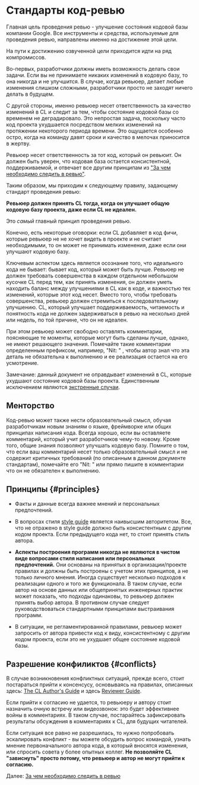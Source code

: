 # Стандарты код-ревью



Главная цель проведения ревью - улучшение состояния кодовой базы компании Google. Все инструменты и средства, используемые для проведения ревью, направлены именно на достижение этой цели.

На пути к достижению озвученной цели приходится идти на ряд компромиссов.

Во-первых, разработчики должны иметь возможность делать свои задачи. Если вы не принимаете никаких изменений в кодовую базу, то она никогда и не улучшится. В случае, когда ревьюер, делает любые изменения слишком сложными, разработчики просто не заходят ничего делать в будущем.

С другой стороны, именно ревьюер несет ответственность за качество изменений в CL  и следит за тем, чтобы состояние кодовой базы со временем не деградировало. Это непростая задача, поскольку часто код проекта ухудшается посредством мелких изменений на протяжении некоторого периода времени. Это ощущается особенно остро, когда на команду давят сроки и качество в мелочах приносится в жертву.

Ревьюер несет ответственность за тот код, который он ревьюит. Он должен быть уверен, что кодовая база остается консистентной, поддерживаемой, и отвечает все другим принципам из ["За чем необходимо следить в ревью"](looking-for.md).

Таким образом, мы приходим к следующему правилу, задающему стандарт проведения ревью:

**Ревьюер должен принять CL тогда, когда он улучшает общую кодовую базу проекта, даже если CL не идеален.**

Это _самый_ главный принцип проведения ревью.

Конечно, есть некоторые оговорки: если CL добавляет в код фичи, которые ревьюер не не хочет видеть в проекте и не считает необходимыми, то он может не принимать изменения, даже если они улучшают кодовую базу.

Ключевым аспектом здесь является осознание того, что идеального кода не бывает: бывает код, который может быть лучше. Ревьюер не должен требовать совершенства в каждом отдельном небольшом кусочке CL перед тем, как принять изменения, он должен уметь находить баланс между улучшениями в CL как в коде, и важностью тех изменений, которые этот код несет. Вместо того, чтобы требовать совершенства, ревьюер должен стремиться к последовательному улучшению. CL, который улучшает поддерживаемость, читаемость и понятность кода не должен задерживаться в ревью на несколько дней или недель, по той причине, что он не идеален.

При этом ревьюер может свободно оставлять комментарии, поясняющие те моменты, которые могут быть сделаны лучше, однако, не имеют решающего значения. Помечайте такие комментарии определенным префиксом, например, "Nit: " , чтобы автор знал что эта деталь не обязательна к выполнению и ее реализация остается на его усмотрение.

Замечание: данный документ не оправдывает изменений в CL, которые ухудшают состояние кодовой базы проекта. Единственным исключением являются [экстренные случаи](../emergencies.md).


## Менторство

Код-ревью может также нести образовательный смысл, обучая разработчикам новым знаниям о языке, фреймворке или общих принципах написания кода. Всегда хорошо, если вы оставляете комментарий, который учит разработчиков чему-то новому. Кроме того, общие знания позволяют улучшать кодовую базу. Помните о том, что если ваш комментарий несет только образовательный смысл и не содержит критичных требований (по описанным в данном документе стандартам), помечайте его "Nit: " или прямо пишите в комментарии что он не обязателен к выполнению.


## Принципы {#principles}

*   Факты и данные всегда важнее мнений и персональных предпочтений.

*   В вопросах стиля [style guide](http://google.github.io/styleguide/) является наивысшим авторитетом.
    Все, что не отражено в style guide должно быть консистентным с другим кодом проекта. Если предыдущего кода нет, то стоит принять стиль автора.

*   **Аспекты построения программ никогда не являются в чистом виде вопросами стиля написания или персональных предпочтений.**
    Они основаны на принятых в организации/проекте правилах и должны быть построены с учетом этих принципов, а не только личного мнения. Иногда существует несколько подходов к реализации одного и того же функционала.
    В таком случае, если автор на основе данных или общепринятых инженерных практик может показать, что подходы одинаковы, то ревьюер должен принять выбор автора. В противном случае следует руководствоваться стандартными принципами выстраивания программ.

*   В ситуации, не регламентированной правилами, ревьюер может запросить от автора привести код к виду, консистентному с другим кодом проекта, если это не ухудшает общее состояние кодовой базы.


## Разрешение конфиликтов {#conflicts}

В случае возникновения конфликтных ситуаций, прежде всего, стоит постараться прийти к консенсусу, основываясь на правилах, описанных здесь: [The CL Author's Guide](../developer/) и здесь [Reviewer Guide](index.md).

Если прийти к согласию не удается, то ревьюеру и автору стоит назначить очную встречу или видеозвонок: это будет эффективнее войны в комментариях. В таком случае, постарайтесь зафиксировать результаты обсуждения в комментариях к CL, для будущих читателей.

Если ситуация все равно не разрешилась, то нужно попробовать эскалировать конфликт - вы можете обсудить вопрос командой, узнать мнение первоначального автора кода, в который вносятся изменения, или спросить совета у более опытных коллег. **Не позволяйте CL "зависнуть" просто потому, что ревьюер и автор не могут прийти к согласию.**


Далее: [За чем необходимо следить в ревью](looking-for.md)
